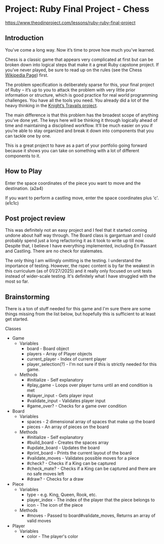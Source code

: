 # Project: Ruby Final Project - Chess

https://www.theodinproject.com/lessons/ruby-ruby-final-project

## Introduction

You’ve come a long way. Now it’s time to prove how much you’ve learned.

Chess is a classic game that appears very complicated at first but can be broken down into logical steps that make it a great Ruby capstone project. If you’ve never played, be sure to read up on the rules (see the Chess [Wikipedia Page](https://en.wikipedia.org/wiki/Chess)) first.

The problem specification is deliberately sparse for this, your final project of Ruby – it’s up to you to attack the problem with very little prior information or structure, which is good practice for real world programming challenges. You have all the tools you need. You already did a lot of the heavy thinking in the [Knight’s Travails project](https://github.com/nevets10-the-odin-project/knights-travails).

The main difference is that this problem has the broadest scope of anything you’ve done yet. The keys here will be thinking it through logically ahead of time and maintaining a disciplined workflow. It’ll be much easier on you if you’re able to stay organized and break it down into components that you can tackle one by one.

This is a great project to have as a part of your portfolio going forward because it shows you can take on something with a lot of different components to it.

## How to Play

Enter the space coordinates of the piece you want to move and the destination. (a2a4)

If you want to perform a castling move, enter the space coordinates plus 'c'. (e1c1c)

## Post project review

This was definitely not an easy project and I feel that it started coming undone about half way through. The Board class is gargantuan and I could probably spend just a long refactoring it as it took to write up till now. Despite that, I believe I have everything implemented, including En Passant and Castling. There are no check for stalemates.

The only thing I am willingly omitting is the testing. I understand the importance of testing. However, the rspec content is by far the weakest in this curriculum (as of 01/27/2025) and it really only focused on unit tests instead of wider-scale testing. It's definitely what I have struggled with the most so far.

## Brainstorming

There is a ton of stuff needed for this game and I'm sure there are some things missing from the list below, but hopefully this is sufficient to at least get started.

Classes
- Game
    - Variables
        - board - Board object
        - players - Array of Player objects
        - current_player - Index of current player
        - player_selection(?) - I'm not sure if this is strictly needed for this game.
    - Methods
        - #initialize - Self explanatory        
        - #play_game - Loops over player turns until an end condition is met
        - #player_input - Gets player input
        - #validate_input - Validates player input
        - #game_over? - Checks for a game over condition
- Board
    - Variables
        - spaces - 2 dimensional array of spaces that make up the board
        - pieces - An array of pieces on the board
    - Methods
        - #initialize - Self explanatory
        - #build_board - Creates the spaces array
        - #update_board - Updates the board
        - #print_board - Prints the current layout of the board
        - #validate_moves - Validates possible moves for a piece
        - #check? - Checks if a King can be captured
        - #check_mate? - Checks if a King can be captured and there are no safe moves left
        - #draw? - Checks for a draw
- Piece
    - Variables
        - type - e.g. King, Queen, Rook, etc.        
        - player_index - The index of the player that the piece belongs to
        - icon - The icon of the piece
    - Methods
        - #moves - Passed to board#validate_moves, Returns an array of valid moves
- Player
    - Variables
        - color - The player's color
